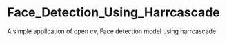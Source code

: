 # Face_Detection_Using_Harrcascade
A simple application of open cv, Face detection model using harrcascade 
